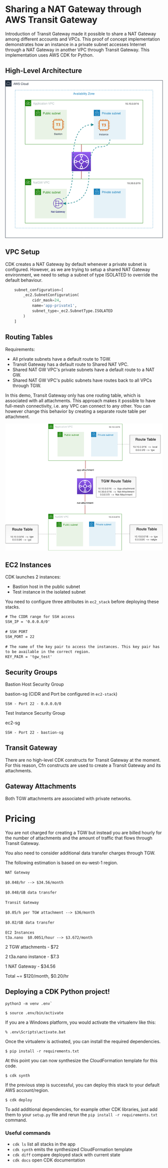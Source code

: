 # Sharing a NAT Gateway through AWS Transit Gateway

Introduction of Transit Gateway made it possible to share a NAT Gateway among different accounts and VPCs. 
This proof of concept implementation demonstrates how an instance in a private subnet accesses Internet through
 a NAT Gateway in another VPC through Transit Gateway. This implementation uses AWS CDK for Python.
 
 ## High-Level Architecture

![Network Architecture](assets/tgw-nat.png "PoC Architecture")

## VPC Setup

CDK creates a NAT Gateway by default whenever a private subnet is configured. However, as we are trying to setup a shared
 NAT Gateway environment, we need to setup a subnet of type ISOLATED to override the default behaviour.
 
```python
    subnet_configuration=[
        _ec2.SubnetConfiguration(
            cidr_mask=24,
            name='app-private1',
            subnet_type=_ec2.SubnetType.ISOLATED
        )
    ]
```
## Routing Tables

Requirements:

- All private subnets have a default route to TGW.
- Transit Gateway has a default route to Shared NAT VPC.
- Shared NAT GW VPC's private subnets have a default route to a NAT GW.
- Shared NAT GW VPC's public subnets have routes back to all VPCs through TGW.

In this demo, Transit Gateway only has one routing table, which is associated with all attachments. This approach makes
it possible to have full-mesh connectivity, i.e. any VPC can connect to any other. You can however change this 
behavior by creating a separate route table per attachment.
 

![Routing Tables](assets/tgw-routing.png "Routing tables")

## EC2 Instances

CDK launches 2 instances:

- Bastion host in the public subnet
- Test instance in the isolated subnet

You need to configure three attributes in `ec2_stack` before deploying these stacks. 

```
# The CIDR range for SSH access
SSH_IP = '0.0.0.0/0'

# SSH PORT
SSH_PORT = 22

# The name of the key pair to access the instances. This key pair has to be available in the correct region.
KEY_PAIR = 'tgw_test'
```

## Security Groups

Bastion Host Security Group

bastion-sg (CIDR and Port be configured in `ec2-stack`)
```
SSH - Port 22 - 0.0.0.0/0 
```

Test Instance Security Group

ec2-sg
```
SSH - Port 22 - bastion-sg 
```

## Transit Gateway

There are no high-level CDK constructs for Transit Gateway at the moment. For this reason, Cfn constructs are used to 
create a Transit Gateway and its attachments.

## Gateway Attachments

Both TGW attachments are associated with private networks.

# Pricing

You are not charged for creating a TGW but instead you are billed hourly for the number of attachments and 
the amount of traffic that flows through Transit Gateway. 



You also need to consider additional data transfer charges through TGW.

The following estimation is based on eu-west-1 region.

```
NAT Gateway

$0.048/hr --> $34.56/month

$0.048/GB data transfer 

Transit Gateway

$0.05/h per TGW attachment --> $36/month

$0.02/GB data transfer

EC2 Instances
t3a.nano  $0.0051/hour --> $3.672/month
```

2 TGW attachments - $72

2 t3a.nano instance - $7.3

1 NAT Gateway - $34.56

Total ~= $120/month, $0.20/hr


## Deploying a CDK Python project!

```
python3 -m venv .env`
```

```
$ source .env/bin/activate
```

If you are a Windows platform, you would activate the virtualenv like this:

```
% .env\Scripts\activate.bat
```

Once the virtualenv is activated, you can install the required dependencies.

```
$ pip install -r requirements.txt
```

At this point you can now synthesize the CloudFormation template for this code.

```
$ cdk synth
```

If the previous step is successful, you can deploy this stack to your default AWS account/region.

```
$ cdk deploy
```

To add additional dependencies, for example other CDK libraries, just add
them to your `setup.py` file and rerun the `pip install -r requirements.txt`
command.

### Useful commands

 * `cdk ls`          list all stacks in the app
 * `cdk synth`       emits the synthesized CloudFormation template
 * `cdk diff`        compare deployed stack with current state
 * `cdk docs`        open CDK documentation
